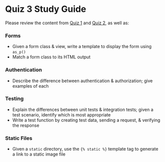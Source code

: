 # Quiz 3 Study Guide

Please review the content from [Quiz 1](Assessments/quiz-1.md) and [Quiz 2](Assessments/quiz-2.md), as well as:

### Forms

- Given a form class & view, write a template to display the form using `as_p()`
- Match a form class to its HTML output

### Authentication

- Describe the difference between authentication & authorization; give examples of each

### Testing

- Explain the differences between unit tests & integration tests; given a test scenario, identify which is most appropriate
- Write a test function by creating test data, sending a request, & verifying the response

### Static Files

- Given a `static` directory, use the `{% static %}` template tag to generate a link to a static image file
